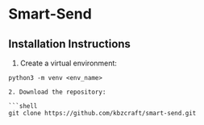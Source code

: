 # Smart-Send

## Installation Instructions

1. Create a virtual environment:

```shell
python3 -m venv <env_name>

2. Download the repository:

```shell
git clone https://github.com/kbzcraft/smart-send.git
